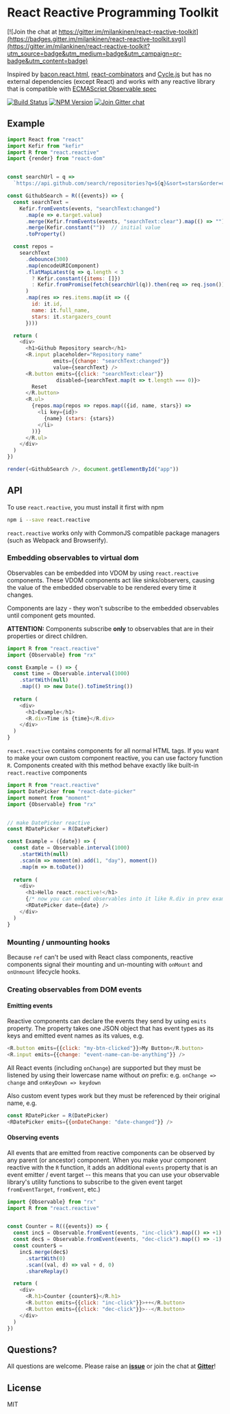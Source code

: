 # React Reactive Programming Toolkit

[![Join the chat at https://gitter.im/milankinen/react-reactive-toolkit](https://badges.gitter.im/milankinen/react-reactive-toolkit.svg)](https://gitter.im/milankinen/react-reactive-toolkit?utm_source=badge&utm_medium=badge&utm_campaign=pr-badge&utm_content=badge)

Inspired by [bacon.react.html](https://github.com/polytypic/bacon.react.html),
[react-combinators](https://github.com/polytypic/bacon.react.html) and
[Cycle.js](http://cycle.js.org/) but has no external dependencies (except React) and works with
any reactive library that is compatible with 
[ECMAScript Observable spec](https://github.com/zenparsing/es-observable)

[![Build Status](https://img.shields.io/travis/milankinen/react-reactive-toolkit.svg?style=flat-square)](https://travis-ci.org/milankinen/react-reactive-toolkit)
[![NPM Version](https://img.shields.io/npm/v/react.reactive.svg?style=flat-square)](https://www.npmjs.com/package/react.reactive)
[![Join Gitter chat](https://img.shields.io/gitter/room/nwjs/nw.js.svg?style=flat-square)](https://gitter.im/milankinen/react-reactive-toolkit)

## Example

```javascript
import React from "react"
import Kefir from "kefir"
import R from "react.reactive"
import {render} from "react-dom"


const searchUrl = q =>
  `https://api.github.com/search/repositories?q=${q}&sort=stars&order=desc`

const GithubSearch = R(({events}) => {
  const searchText =
    Kefir.fromEvents(events, "searchText:changed")
      .map(e => e.target.value)
      .merge(Kefir.fromEvents(events, "searchText:clear").map(() => ""))
      .merge(Kefir.constant(""))  // initial value
      .toProperty()

  const repos =
    searchText
      .debounce(300)
      .map(encodeURIComponent)
      .flatMapLatest(q => q.length < 3
        ? Kefir.constant({items: []})
        : Kefir.fromPromise(fetch(searchUrl(q)).then(req => req.json()))
      )
      .map(res => res.items.map(it => ({
        id: it.id,
        name: it.full_name,
        stars: it.stargazers_count
      })))

  return (
    <div>
      <h1>Github Repository search</h1>
      <R.input placeholder="Repository name"
               emits={{change: "searchText:changed"}}
               value={searchText} />
      <R.button emits={{click: "searchText:clear"}}
                disabled={searchText.map(t => t.length === 0)}>
        Reset
      </R.button>
      <R.ul>
        {repos.map(repos => repos.map(({id, name, stars}) =>
          <li key={id}>
            {name} (stars: {stars})
          </li>
        ))}
      </R.ul>
    </div>
  )
})

render(<GithubSearch />, document.getElementById("app"))
```

## API

To use `react.reactive`, you must install it first with npm
```bash
npm i --save react.reactive
```

`react.reactive` works only with CommonJS compatible package managers
(such as Webpack and Browserify).

### Embedding observables to virtual dom

Observables can be embedded into VDOM by using `react.reactive` components.
These VDOM components act like sinks/observers, causing the value of the embedded 
observable to be rendered every time it changes.

Components are lazy - they won't subscribe to the embedded observables until
component gets mounted.

**ATTENTION:** Components subscribe **only** to observables that are in their 
properties or direct children. 

```javascript 
import R from "react.reactive"
import {Observable} from "rx"

const Example = () => {
  const time = Observable.interval(1000)
    .startWith(null)
    .map(() => new Date().toTimeString())
    
  return (
    <div>
      <h1>Example</h1>
      <R.div>Time is {time}</R.div>
    </div>
  )
}
```

`react.reactive` contains components for all normal HTML tags. If you want to
make your own custom component reactive, you can use factory function `R`. Components
created with this method behave exactly like built-in `react.reactive` components

```javascript
import R from "react.reactive"
import DatePicker from "react-date-picker"
import moment from "moment"
import {Observable} from "rx"


// make DatePicker reactive
const RDatePicker = R(DatePicker)

const Example = ({date}) => {
  const date = Observable.interval(1000)
    .startWith(null)
    .scan(m => moment(m).add(1, "day"), moment())
    .map(m => m.toDate())
    
  return (
    <div>
      <h1>Hello react.reactive!</h1>
      {/* now you can embed observables into it like R.div in prev example */}
      <RDatePicker date={date} />
    </div>
  )
}
```

### Mounting / unmounting hooks

Because `ref` can't be used with React class components, reactive components
signal their mounting and un-mounting with `onMount` and `onUnmount` lifecycle
hooks.

### Creating observables from DOM events

#### Emitting events

Reactive components can declare the events they send by using `emits` property.
The property takes one JSON object that has event types as its keys and emitted
event names as its values, e.g.

```javascript
<R.button emits={{click: "my-btn-clicked"}}>My Button</R.button>
<R.input emits={{change: "event-name-can-be-anything"}} />
```

All React events (including `onChange`) are supported but they must be listened
by using their lowercase name without *on* prefix: e.g. `onChange => change` and
`onKeyDown => keydown`

Also custom event types work but they must be referenced by their original name,
e.g.
```javascript
const RDatePicker = R(DatePicker)
<RDatePicker emits={{onDateChange: "date-changed"}} />
```

#### Observing events

All events that are emitted from reactive components can be observed by any
parent (or ancestor) component. When you make your component reactive with the
`R` function, it adds an additional `events` property that is an event emitter
/ event target -- this means that you can use your observable library's utility
functions to subscribe to the given event target `fromEventTarget`, `fromEvent`, 
etc.)

```javascript
import {Observable} from "rx"
import R from "react.reactive"


const Counter = R(({events}) => {
  const inc$ = Observable.fromEvent(events, "inc-click").map(() => +1)
  const dec$ = Observable.fromEvent(events, "dec-click").map(() => -1)
  const counter$ =
    inc$.merge(dec$)
      .startWith(0)
      .scan((val, d) => val + d, 0)
      .shareReplay()

  return (
    <div>
      <R.h1>Counter {counter$}</R.h1>
      <R.button emits={{click: "inc-click"}}>++</R.button>
      <R.button emits={{click: "dec-click"}}>--</R.button>
    </div>
  )
})

```


## Questions?

All questions are welcome. Please raise an **[issue](https://github.com/milankinen/react-reactive-toolkit)** 
or join the chat at **[Gitter](https://gitter.im/milankinen/react-reactive-toolkit)**!


## License

MIT
